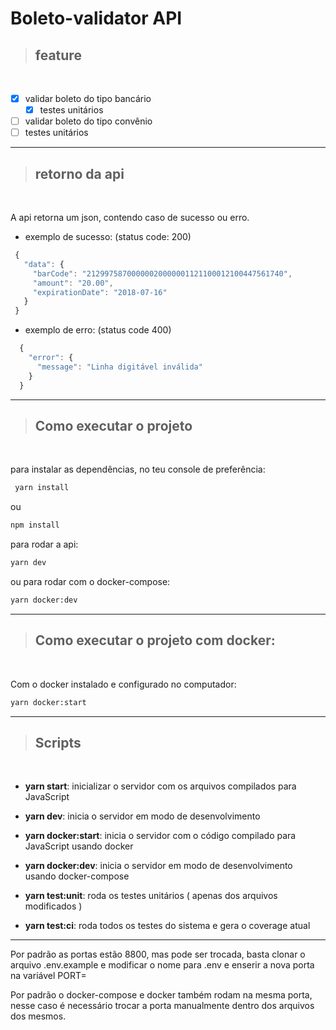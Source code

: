 # **Boleto-validator API**

> ## feature
<br />

- [X] validar boleto do tipo bancário
  - [X] testes unitários
- [ ]  validar boleto do tipo convênio
  - [ ] testes unitários

---
> ## retorno da api
<br />

A api retorna um json, contendo caso de sucesso ou erro.

 - exemplo de sucesso: (status code: 200)
 ```js
  {
    "data": {
      "barCode": "21299758700000020000001121100012100447561740",
      "amount": "20.00",
      "expirationDate": "2018-07-16"
    }
  }
 ```
 - exemplo de erro: (status code 400)
```js
  {
    "error": {
      "message": "Linha digitável inválida"
    }
  }
 ```
---


> ## Como executar o projeto
<br />

para instalar as dependências, no teu console de preferência:
 ```bash
  yarn install
  ```
ou
  ```bash
  npm install
  ```

para rodar a api:
 ```bash
 yarn dev
 ```

ou para rodar com o docker-compose:

```bash
yarn docker:dev
```

---


> ## Como executar o projeto com docker:
<br />

  Com o docker instalado e configurado no computador:
  ```bash
  yarn docker:start
  ```

---

> ## Scripts
<br />

- **yarn start**: inicializar o servidor com os arquivos compilados para JavaScript

- **yarn dev**: inicia o servidor em modo de desenvolvimento

- **yarn docker:start**: inicia o servidor com o código compilado para JavaScript usando docker

- **yarn docker:dev**: inicia o servidor em modo de desenvolvimento usando docker-compose

- **yarn test:unit**: roda os testes unitários ( apenas dos arquivos modificados )

- **yarn test:ci**: roda todos os testes do sistema e gera o coverage atual
---

Por padrão as portas estão 8800, mas pode ser trocada, basta clonar o arquivo .env.example e modificar o nome para .env e enserir a nova porta na variável PORT=

Por padrão o docker-compose e docker também rodam na mesma porta, nesse caso é necessário trocar a porta manualmente dentro dos arquivos dos mesmos.